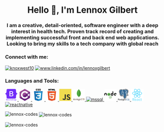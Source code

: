 
<h1 align="center">Hello 👋, I'm Lennox Gilbert</h1>
<h3 align="center">I am a creative, detail-oriented, software engineer with a deep interest in health tech. Proven track record of creating and implementing successful front and back end web applications. Looking to bring my skills to a tech company with global reach</h3>

<h3 align="left">Connect with me:</h3>
<p align="left">
<a href="https://twitter.com/knoxwest10" target="blank"><img align="center" src="https://cdn.jsdelivr.net/npm/simple-icons@3.0.1/icons/twitter.svg" alt="knoxwest10" height="30" width="40" /></a>
<a href="https://linkedin.com/in/www.linkedin.com/in/lennoxgilbert" target="blank"><img align="center" src="https://cdn.jsdelivr.net/npm/simple-icons@3.0.1/icons/linkedin.svg" alt="www.linkedin.com/in/lennoxgilbert" height="30" width="40" /></a>
</p>

<h3 align="left">Languages and Tools:</h3>
<p align="left"> <a href="https://getbootstrap.com" target="_blank"> <img src="https://raw.githubusercontent.com/devicons/devicon/master/icons/bootstrap/bootstrap-plain-wordmark.svg" alt="bootstrap" width="40" height="40"/> </a> <a href="https://www.w3schools.com/cs/" target="_blank"> <img src="https://raw.githubusercontent.com/devicons/devicon/master/icons/csharp/csharp-original.svg" alt="csharp" width="40" height="40"/> </a> <a href="https://www.w3schools.com/css/" target="_blank"> <img src="https://raw.githubusercontent.com/devicons/devicon/master/icons/css3/css3-original-wordmark.svg" alt="css3" width="40" height="40"/> </a> <a href="https://www.w3.org/html/" target="_blank"> <img src="https://raw.githubusercontent.com/devicons/devicon/master/icons/html5/html5-original-wordmark.svg" alt="html5" width="40" height="40"/> </a> <a href="https://developer.mozilla.org/en-US/docs/Web/JavaScript" target="_blank"> <img src="https://raw.githubusercontent.com/devicons/devicon/master/icons/javascript/javascript-original.svg" alt="javascript" width="40" height="40"/> </a> <a href="https://www.mongodb.com/" target="_blank"> <img src="https://raw.githubusercontent.com/devicons/devicon/master/icons/mongodb/mongodb-original-wordmark.svg" alt="mongodb" width="40" height="40"/> </a> <a href="https://www.microsoft.com/en-us/sql-server" target="_blank"> <img src="https://cdn.worldvectorlogo.com/logos/microsoft-sql-server.svg" alt="mssql" width="40" height="40"/> </a> <a href="https://nodejs.org" target="_blank"> <img src="https://raw.githubusercontent.com/devicons/devicon/master/icons/nodejs/nodejs-original-wordmark.svg" alt="nodejs" width="40" height="40"/> </a> <a href="https://www.postgresql.org" target="_blank"> <img src="https://raw.githubusercontent.com/devicons/devicon/master/icons/postgresql/postgresql-original-wordmark.svg" alt="postgresql" width="40" height="40"/> </a> <a href="https://reactjs.org/" target="_blank"> <img src="https://raw.githubusercontent.com/devicons/devicon/master/icons/react/react-original-wordmark.svg" alt="react" width="40" height="40"/> </a> <a href="https://reactnative.dev/" target="_blank"> <img src="https://reactnative.dev/img/header_logo.svg" alt="reactnative" width="40" height="40"/> </a> </p>

<p><img align="left" src="https://github-readme-stats.vercel.app/api/top-langs?username=lennox-codes&show_icons=true&locale=en&layout=compact" alt="lennox-codes" /></p>

<p>&nbsp;<img align="center" src="https://github-readme-stats.vercel.app/api?username=lennox-codes&show_icons=true&locale=en" alt="lennox-codes" /></p>

<p><img align="center" src="https://github-readme-streak-stats.herokuapp.com/?user=lennox-codes&" alt="lennox-codes" /></p>


